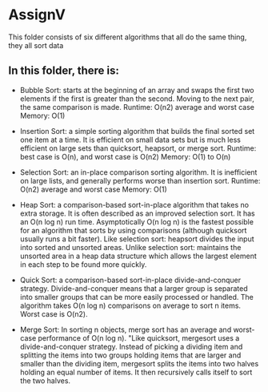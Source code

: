 # AssignV

This folder consists of six different algorithms that all do the same thing, they all sort data
## In this folder, there is:

 - Bubble Sort: starts at the beginning of an array and swaps the first two elements if the first is greater than the second. Moving to the next pair, the same comparison is made.
Runtime: O(n2) average and worst case
Memory: O(1)

- Insertion Sort: a simple sorting algorithm that builds the final sorted set one item at a time. It is efficient on small data sets but is much less efficient on large sets than quicksort, heapsort, or merge sort. 
Runtime: best case is O(n), and worst case is O(n2)
Memory: O(1) to O(n)

- Selection Sort: an in-place comparison sorting algorithm. It is inefficient on large lists, and generally performs worse than insertion sort. 
Runtime: O(n2) average and worst case
Memory: O(1)

- Heap Sort: a comparison-based sort-in-place algorithm that takes no extra storage. It is often described as an improved selection sort. It has an O(n log n) run time. 
Asymptotically O(n log n) is the fastest possible for an algorithm that sorts by using comparisons (although quicksort usually runs a bit faster). 
Like selection sort: heapsort divides the input into sorted and unsorted areas.
Unlike selection sort: maintains the unsorted area in a heap data structure which allows the largest element in each step to be found more quickly.

- Quick Sort:  a  comparison-based sort-in-place divide-and-conquer strategy.
Divide-and-conquer means that a larger group is separated into smaller groups that can be more easily processed or handled.
The algorithm takes O(n log n) comparisons on average to sort n items. Worst case is O(n2).

- Merge Sort: In sorting n objects, merge sort has an average and worst-case performance of O(n log n).
"Like quicksort, mergesort uses a divide-and-conquer strategy.
Instead of picking a dividing item and splitting the items into two groups holding items that are larger and smaller than the dividing item, mergesort splits the items into two halves holding an equal number of items. It then recursively calls itself to sort the two halves.
